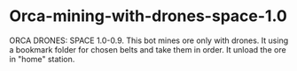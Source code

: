 # Orca-mining-with-drones-space-1.0
ORCA DRONES: SPACE 1.0-0.9. This bot mines ore only with drones. It using a bookmark folder for chosen belts and take them in order. It unload the ore in "home" station. 
